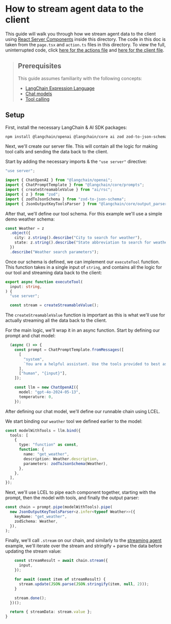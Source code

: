 # How to stream agent data to the client

This guide will walk you through how we stream agent data to the client using [React Server Components](https://react.dev/reference/rsc/server-components) inside this directory.
The code in this doc is taken from the `page.tsx` and `action.ts` files in this directory. To view the full, uninterrupted code, click [here for the actions file](/action.ts)
and [here for the client file](/page.tsx).

> ## Prerequisites
>
> This guide assumes familiarity with the following concepts:
>
> - [LangChain Expression Language](https://js.langchain.com/v0.2/docs/concepts#langchain-expression-language)
> - [Chat models](https://js.langchain.com/v0.2/docs/concepts#chat-models)
> - [Tool calling](https://js.langchain.com/v0.2/docs/concepts#functiontool-calling)

## Setup

First, install the necessary LangChain & AI SDK packages:

```bash
npm install @langchain/openai @langchain/core ai zod zod-to-json-schema
```

Next, we'll create our server file.
This will contain all the logic for making tool calls and sending the data back to the client.

Start by adding the necessary imports & the `"use server"` directive:

```typescript
"use server";

import { ChatOpenAI } from "@langchain/openai";
import { ChatPromptTemplate } from "@langchain/core/prompts";
import { createStreamableValue } from "ai/rsc";
import { z } from "zod";
import { zodToJsonSchema } from "zod-to-json-schema";
import { JsonOutputKeyToolsParser } from "@langchain/core/output_parsers/openai_tools";
```

After that, we'll define our tool schema. For this example we'll use a simple demo weather schema:

```typescript
const Weather = z
  .object({
    city: z.string().describe("City to search for weather"),
    state: z.string().describe("State abbreviation to search for weather"),
  })
  .describe("Weather search parameters");
```

Once our schema is defined, we can implement our `executeTool` function.
This function takes in a single input of `string`, and contains all the logic for our tool and streaming data back to the client:

```typescript
export async function executeTool(
  input: string,
) {
  "use server";

  const stream = createStreamableValue();
```

The `createStreamableValue` function is important as this is what we'll use for actually streaming all the data back to the client.

For the main logic, we'll wrap it in an async function. Start by defining our prompt and chat model:

```typescript
  (async () => {
    const prompt = ChatPromptTemplate.fromMessages([
      [
        "system",
        `You are a helpful assistant. Use the tools provided to best assist the user.`,
      ],
      ["human", "{input}"],
    ]);

    const llm = new ChatOpenAI({
      model: "gpt-4o-2024-05-13",
      temperature: 0,
    });

```

After defining our chat model, we'll define our runnable chain using LCEL.

We start binding our `weather` tool we defined earlier to the model:

```typescript
const modelWithTools = llm.bind({
  tools: [
    {
      type: "function" as const,
      function: {
        name: "get_weather",
        description: Weather.description,
        parameters: zodToJsonSchema(Weather),
      },
    },
  ],
});
```

Next, we'll use LCEL to pipe each component together, starting with the prompt, then the model with tools, and finally the output parser:

```typescript
const chain = prompt.pipe(modelWithTools).pipe(
  new JsonOutputKeyToolsParser<z.infer<typeof Weather>>({
    keyName: "get_weather",
    zodSchema: Weather,
  }),
);
```

Finally, we'll call `.stream` on our chain, and similarly to the [streaming agent](../agent/README.md)
example, we'll iterate over the stream and stringify + parse the data before updating the stream value:

```typescript
    const streamResult = await chain.stream({
      input,
    });

    for await (const item of streamResult) {
      stream.update(JSON.parse(JSON.stringify(item, null, 2)));
    }

    stream.done();
  })();

  return { streamData: stream.value };
}
```

